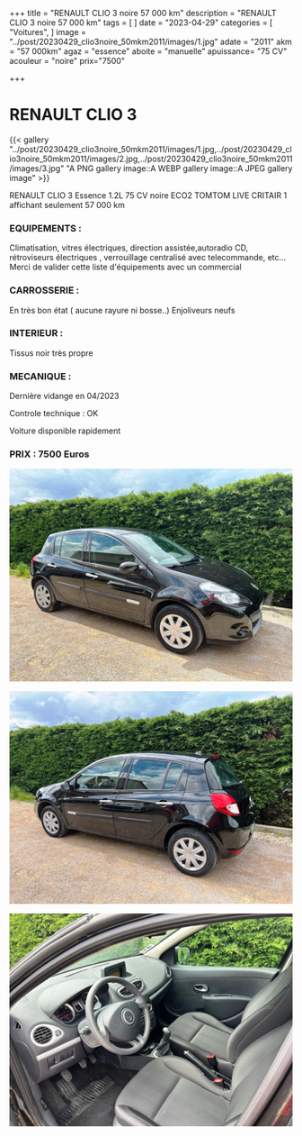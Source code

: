 +++
title = "RENAULT CLIO 3 noire 57 000 km"
description = "RENAULT CLIO 3 noire 57 000 km"
tags = [
]
date = "2023-04-29"
categories = [
    "Voitures",
]
image = "../post/20230429_clio3noire_50mkm2011/images/1.jpg"
adate = "2011"
akm = "57 000km"
agaz = "essence"
aboite = "manuelle"
apuissance= "75 CV"
acouleur = "noire"
prix="7500"

+++

# RENAULT CLIO 3

{{< gallery "../post/20230429_clio3noire_50mkm2011/images/1.jpg,../post/20230429_clio3noire_50mkm2011/images/2.jpg,../post/20230429_clio3noire_50mkm2011/images/3.jpg" "A PNG gallery image::A WEBP gallery image::A JPEG gallery image" >}}


RENAULT CLIO 3 Essence 1.2L 75 CV noire ECO2 TOMTOM LIVE CRITAIR 1 affichant seulement 57 000 km

### EQUIPEMENTS :
Climatisation, vitres électriques, direction assistée,autoradio CD, rétroviseurs électriques , verrouillage centralisé avec telecommande, etc...
Merci de valider cette liste d'équipements avec un commercial

### CARROSSERIE :
En très bon état ( aucune rayure ni bosse..)
Enjoliveurs neufs

### INTERIEUR :
Tissus noir très propre

### MECANIQUE :
Dernière vidange en 04/2023 


Controle technique : OK

Voiture disponible rapidement


### PRIX : 7500 Euros


<!-- more -->


![](images/1.jpg)

![](images/2.jpg)

![](images/3.jpg)

